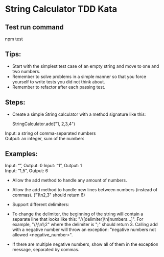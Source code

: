 # String Calculator TDD Kata

## Test run command

npm test

## Tips:
- Start with the simplest test case of an empty string and move to one and two numbers.
- Remember to solve problems in a simple manner so that you force yourself to write tests you did not think about.
- Remember to refactor after each passing test.

## Steps:
- Create a simple String calculator with a method signature like this:

    StringCalculator.add("1, 2,3,4")

Input: a string of comma-separated numbers  
Output: an integer, sum of the numbers

## Examples:

Input: “”, Output: 0 
Input: “1”, Output: 1   
Input: “1,5”, Output: 6   

- Allow the add method to handle any amount of numbers.

- Allow the add method to handle new lines between numbers (instead of commas). ("1\n2,3" should return 6)

- Support different delimiters:

- To change the delimiter, the beginning of the string will contain a separate line that looks like this: "//[delimiter]\n[numbers…]". For example, "//;\n1;2" where the delimiter is ";" should return 3.
Calling add with a negative number will throw an exception: "negative numbers not allowed <negative_number>".

- If there are multiple negative numbers, show all of them in the exception message, separated by commas.